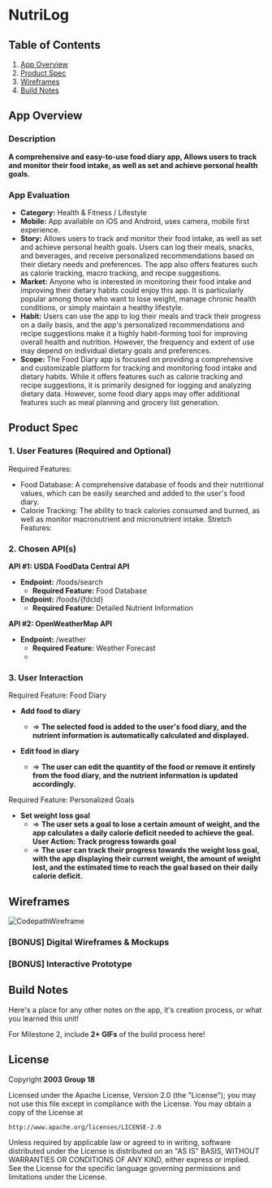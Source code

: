 # **NutriLog**

## Table of Contents

1. [App Overview](#App-Overview)
1. [Product Spec](#Product-Spec)
1. [Wireframes](#Wireframes)
1. [Build Notes](#Build-Notes)

## App Overview

### Description 

**A comprehensive and easy-to-use food diary app, Allows users to track and monitor their food intake, as well as set and achieve personal health goals.**

### App Evaluation

<!-- Evaluation of your app across the following attributes -->

- **Category:** Health & Fitness / Lifestyle
- **Mobile:** App available on iOS and Android, uses camera, mobile first experience.
- **Story:** Allows users to track and monitor their food intake, as well as set and achieve personal health goals. Users can log their meals, snacks, and beverages, and receive personalized recommendations based on their dietary needs and preferences. The app also offers features such as calorie tracking, macro tracking, and recipe suggestions.
- **Market:** Anyone who is interested in monitoring their food intake and improving their dietary habits could enjoy this app. It is particularly popular among those who want to lose weight, manage chronic health conditions, or simply maintain a healthy lifestyle.
- **Habit:** Users can use the app to log their meals and track their progress on a daily basis, and the app's personalized recommendations and recipe suggestions make it a highly habit-forming tool for improving overall health and nutrition. However, the frequency and extent of use may depend on individual dietary goals and preferences.
- **Scope:** The Food Diary app is focused on providing a comprehensive and customizable platform for tracking and monitoring food intake and dietary habits. While it offers features such as calorie tracking and recipe suggestions, it is primarily designed for logging and analyzing dietary data. However, some food diary apps may offer additional features such as meal planning and grocery list generation.

## Product Spec

### 1. User Features (Required and Optional)

Required Features:

- Food Database: A comprehensive database of foods and their nutritional values, which can be easily searched and added to the user's food diary.
- Calorie Tracking: The ability to track calories consumed and burned, as well as monitor macronutrient and micronutrient intake.
Stretch Features:

### 2. Chosen API(s)
**API #1: USDA FoodData Central API**

- **Endpoint:** /foods/search
  - **Required Feature:** Food Database
- **Endpoint:** /foods/{fdcId}
  - **Required Feature:** Detailed Nutrient Information

**API #2: OpenWeatherMap API**

- **Endpoint:** /weather
  - **Required Feature:** Weather Forecast
  - 
### 3. User Interaction

Required Feature: Food Diary

- **Add food to diary**
  - => **The selected food is added to the user's food diary, and the nutrient information is automatically calculated and displayed.**
  
- **Edit food in diary**
  - => **The user can edit the quantity of the food or remove it entirely from the food diary, and the nutrient information is updated accordingly.**

Required Feature: Personalized Goals

- **Set weight loss goal**
  - => **The user sets a goal to lose a certain amount of weight, and the app calculates a daily calorie deficit needed to achieve the goal.
User Action: Track progress towards goal**
  - => **The user can track their progress towards the weight loss goal, with the app displaying their current weight, the amount of weight lost, and the estimated time to reach the goal based on their daily calorie deficit.**

## Wireframes

<!-- Add picture of your hand sketched wireframes in this section -->
![CodepathWireframe](https://user-images.githubusercontent.com/71582315/233284593-f9a9465c-4957-427a-817c-e062e98424f3.jpg)

### [BONUS] Digital Wireframes & Mockups

### [BONUS] Interactive Prototype

## Build Notes

Here's a place for any other notes on the app, it's creation 
process, or what you learned this unit!  

For Milestone 2, include **2+ GIFs** of the build process here!

## License

Copyright **2003** **Group 18**

Licensed under the Apache License, Version 2.0 (the "License");
you may not use this file except in compliance with the License.
You may obtain a copy of the License at

    http://www.apache.org/licenses/LICENSE-2.0

Unless required by applicable law or agreed to in writing, software
distributed under the License is distributed on an "AS IS" BASIS,
WITHOUT WARRANTIES OR CONDITIONS OF ANY KIND, either express or implied.
See the License for the specific language governing permissions and
limitations under the License.
